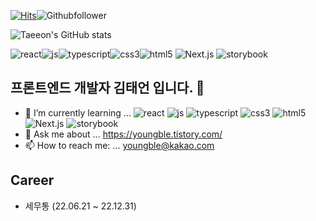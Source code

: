 [![Hits](https://hits.seeyoufarm.com/api/count/incr/badge.svg?url=https%3A%2F%2Fgithub.com%2FTaeeon-kim&count_bg=%2379C83D&title_bg=%23555555&icon=&icon_color=%23E7E7E7&title=total+&edge_flat=false)](https://hits.seeyoufarm.com)![Githubfollower](https://img.shields.io/github/followers/Taeeon-kim?style=social)

![Taeeon's GitHub stats](https://github-readme-stats.vercel.app/api?username=Taeeon-kim&show_icons=true&theme=radical)

![react](https://img.shields.io/badge/react-35BDB2?style=flat&logo=react&logoColor=white)![js](https://img.shields.io/badge/javascript-FFFF00?style=flat&logo=javascript&logoColor=white)![typescript](https://img.shields.io/badge/typescript-3178C6?style=flat&logo=typescript&logoColor=white)![css3](https://img.shields.io/badge/css3-4682B4?style=flat&logo=css3&logoColor=white)![html5](https://img.shields.io/badge/html5-FF8C00?style=flat&logo=html5&logoColor=white) ![Next.js](https://img.shields.io/badge/Next.js-000000?style=flat&logo=next.js&logoColor=white) ![storybook](https://img.shields.io/badge/Storybook-FF4785?style=flat&logo=storybook&logoColor=white)
## 프론트엔드 개발자 김태언 입니다. 👋 



<!--
**Taeeon-kim/Taeeon-kim** is a ✨ _special_ ✨ repository because its `README.md` (this file) appears on your GitHub profile.
-->

- 🌱 I’m currently learning ...  ![react](https://img.shields.io/badge/react-35BDB2?style=flat&logo=react&logoColor=white)  ![js](https://img.shields.io/badge/javascript-FFFF00?style=flat&logo=javascript&logoColor=white) ![typescript](https://img.shields.io/badge/typescript-3178C6?style=flat&logo=typescript&logoColor=white)  ![css3](https://img.shields.io/badge/css3-4682B4?style=flat&logo=css3&logoColor=white)  ![html5](https://img.shields.io/badge/html5-FF8C00?style=flat&logo=html5&logoColor=white) ![Next.js](https://img.shields.io/badge/Next.js-000000?style=flat&logo=next.js&logoColor=white) ![storybook](https://img.shields.io/badge/Storybook-FF4785?style=flat&logo=storybook&logoColor=white)
- 💬 Ask me about ... https://youngble.tistory.com/
- 📫 How to reach me: ... youngble@kakao.com

## Career

- 세무통 (22.06.21 ~ 22.12.31)
